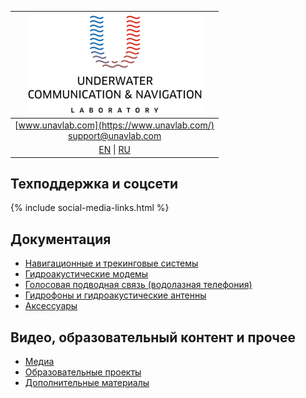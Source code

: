 | ![logo](/documentation/sm_logo.png) |
| :---: |
| [www.unavlab.com](https://www.unavlab.com/) <br/> [support@unavlab.com](mailto:support@unavlab.com) |
| [EN](README.md) \| [RU](README_RU.md) |

## Техподдержка и соцсети
{% include social-media-links.html %}

## Документация
- [Навигационные и трекинговые системы](navigation_and_tracking_systems_ru.md)
- [Гидроакустические модемы](underwater_acoustic_modems_ru.md)
- [Голосовая подводная связь (водолазная телефония)](underwater_wireless_voice_systems_ru.md)
- [Гидрофоны и гидроакустические антенны](underwater_acoustic_antennas_ru.md)
- [Аксессуары](accessories_ru.md)

## Видео, образовательный контент и прочее
* [Медиа](media_videos_ru.md)
* [Образовательные проекты](educational_projects_ru.md)
* [Дополнительные материалы](misc_ru.md)
